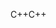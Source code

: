 <span data-ttu-id="53d1e-101">C++</span><span class="sxs-lookup"><span data-stu-id="53d1e-101">C++</span></span>